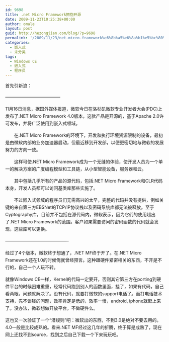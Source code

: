 ```yaml
---
id: 9698
title: .net Micro Framework拥抱开源
date: 2009-11-23T10:25:38+00:00
author: omale
layout: post
guid: http://hezongjian.com/blog/?p=9698
permalink: '/2009/11/23/net-micro-framework%e6%8b%a5%e6%8a%b1%e5%bc%80%e6%ba%90/'
categories:
  - 嵌入式
  - 未分类
tags:
  - Windows CE
  - 嵌入式
  - 程序员
---
```

首先引新浪：

<span style="font-family: Simsun; line-height: 23px;"></p> 

<p style="margin-top: 15px; margin-right: 0px; margin-bottom: 15px; margin-left: 0px; font-size: 14px; line-height: 23px; padding: 0px; border: 0px initial initial;">
  &#8212;&#8212;&#8212;&#8212;&#8212;&#8212;&#8212;&#8212;&#8212;&#8212;&#8212;&#8212;&#8211;
</p>

<p style="margin-top: 15px; margin-right: 0px; margin-bottom: 15px; margin-left: 0px; font-size: 14px; line-height: 23px; padding: 0px; border: 0px initial initial;">
  11月16日消息，据国外媒体报道，微软今日在洛杉矶微软专业开发者大会(PDC)上发布了.NET Micro Framework 4.0版本，这款产品是开源的，基于Apache 2.0许可发布，并将广泛使用到嵌入式领域。
</p>

<p style="margin-top: 15px; margin-right: 0px; margin-bottom: 15px; margin-left: 0px; font-size: 14px; line-height: 23px; padding: 0px; border: 0px initial initial;">
  　　在.NET Micro Framework的环境下，开发和执行环境资源限制的设备，最初是由微软内部的业务加速器启动，但最近移到开发部，以便更密切地与微软的发展努力的方向一致。
</p>

<p style="margin-top: 15px; margin-right: 0px; margin-bottom: 15px; margin-left: 0px; font-size: 14px; line-height: 23px; padding: 0px; border: 0px initial initial;">
  　　这样可使.NET Micro Framework成为一个无缝的体验，使开发人员为一个单一的解决方案的广度编程模型和工具链，从小型智能设备，服务器和云。
</p>

<p style="margin-top: 15px; margin-right: 0px; margin-bottom: 15px; margin-left: 0px; font-size: 14px; line-height: 23px; padding: 0px; border: 0px initial initial;">
  　　其中包括几乎所有的产品的源代码，包括.NET Micro Framework和CLR代码本身，开发人员都可以访问基类库那些实施了。
</p>

<p style="margin-top: 15px; margin-right: 0px; margin-bottom: 15px; margin-left: 0px; font-size: 14px; line-height: 23px; padding: 0px; border: 0px initial initial;">
  　　不过嵌入式领域的程序员们无需高兴的太早，完整的代码并没有提供，例如关键的来自第三方EBSNet的TCP/IP协议栈以及密码系统库都无法被释放。至于Cyptography库，目前并不包括在源代码内，微软表示，因为它们的使用超出了.NET Micro Framework的范围。客户如果需要访问的密码函数的代码就会发现，这些库可以更换。
</p>

<p style="margin-top: 15px; margin-right: 0px; margin-bottom: 15px; margin-left: 0px; font-size: 14px; line-height: 23px; padding: 0px; border: 0px initial initial;">
  &#8212;&#8212;&#8212;&#8212;&#8212;&#8212;&#8212;&#8212;&#8212;&#8212;&#8212;&#8212;&#8212;&#8212;-
</p>

<p style="margin-top: 15px; margin-right: 0px; margin-bottom: 15px; margin-left: 0px; font-size: 14px; line-height: 23px; padding: 0px; border: 0px initial initial;">
  经过了4个版本，微软终于想通了，.NET MF终于开了。在.NET Micro Framework还在1.0的时候俺就曾经预言。这种跟硬件紧密相关的东西，不开是不行的，自己一个人玩不转。
</p>

<p style="margin-top: 15px; margin-right: 0px; margin-bottom: 15px; margin-left: 0px; font-size: 14px; line-height: 23px; padding: 0px; border: 0px initial initial;">
  就像Windows CE一样，Kernel的代码一定要开，否则其它第三方在porting到硬件平台的时候困难重重，经常代码跑到别人的函数里面，挂了，如果有代码，自己看两眼，问题就解决了。没有代码，就要打微软的support电话了。而打电话技术支持，先不谈钱的问题，效率肯定是低的，效率一慢，android, iphone就赶上来了。没办法，微软想做开放平台，不做硬件么。
</p>

<p style="margin-top: 15px; margin-right: 0px; margin-bottom: 15px; margin-left: 0px; font-size: 14px; line-height: 23px; padding: 0px; border: 0px initial initial;">
  这也又一次验证了一个&ldquo;潜规则&rdquo;吧：微软出的东西，不到3.0是绝对不要去用的。4.0一般是比较成熟的。看来.NET MF经过这几年的折腾，终于算是成熟了，现在网上还找不到source，找到之后自己下载一个下来玩玩吧。
</p>

<p style="margin-top: 15px; margin-right: 0px; margin-bottom: 15px; margin-left: 0px; font-size: 14px; line-height: 23px; padding: 0px; border: 0px initial initial;">
  &nbsp;
</p>

<p style="margin-top: 15px; margin-right: 0px; margin-bottom: 15px; margin-left: 0px; font-size: 14px; line-height: 23px; padding: 0px; border: 0px initial initial;">
  &nbsp;
</p>

<p>
  </span>
</p>